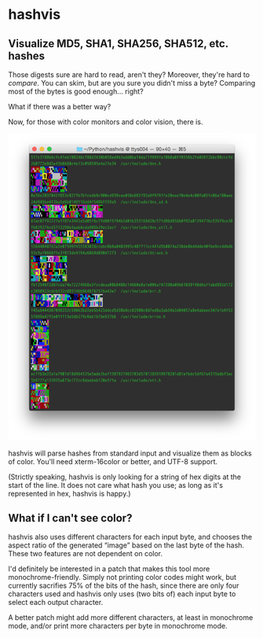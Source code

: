 # hashvis
## Visualize MD5, SHA1, SHA256, SHA512, etc. hashes

Those digests sure are hard to read, aren't they? Moreover, they're hard to *compare*. You can skim, but are you sure you didn't miss a byte? Comparing most of the bytes is good enough… right?

What if there was a better way?

Now, for those with color monitors and color vision, there is.

![Screenshot of output from this tool for several system headers.](README-assets/screenshot.png)

hashvis will parse hashes from standard input and visualize them as blocks of color. You'll need xterm-16color or better, and UTF-8 support.

(Strictly speaking, hashvis is only looking for a string of hex digits at the start of the line. It does not care what hash you use; as long as it's represented in hex, hashvis is happy.)

## What if I can't see color?

hashvis also uses different characters for each input byte, and chooses the aspect ratio of the generated “image” based on the last byte of the hash. These two features are not dependent on color.

I'd definitely be interested in a patch that makes this tool more monochrome-friendly. Simply not printing color codes might work, but currently sacrifies 75% of the bits of the hash, since there are only four characters used and hashvis only uses (two bits of) each input byte to select each output character.

A better patch might add more different characters, at least in monochrome mode, and/or print more characters per byte in monochrome mode.
